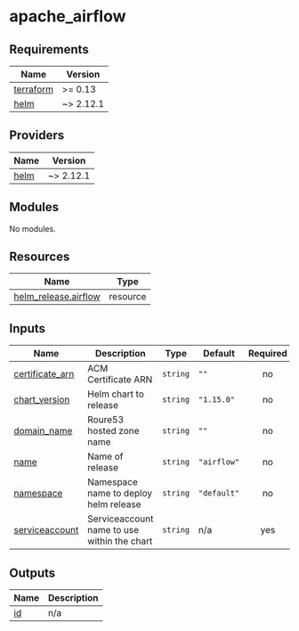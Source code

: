 # apache_airflow

<!-- BEGINNING OF PRE-COMMIT-TERRAFORM DOCS HOOK -->
## Requirements

| Name | Version |
|------|---------|
| <a name="requirement_terraform"></a> [terraform](#requirement\_terraform) | >= 0.13 |
| <a name="requirement_helm"></a> [helm](#requirement\_helm) | ~> 2.12.1 |

## Providers

| Name | Version |
|------|---------|
| <a name="provider_helm"></a> [helm](#provider\_helm) | ~> 2.12.1 |

## Modules

No modules.

## Resources

| Name | Type |
|------|------|
| [helm_release.airflow](https://registry.terraform.io/providers/hashicorp/helm/latest/docs/resources/release) | resource |

## Inputs

| Name | Description | Type | Default | Required |
|------|-------------|------|---------|:--------:|
| <a name="input_certificate_arn"></a> [certificate\_arn](#input\_certificate\_arn) | ACM Certificate ARN | `string` | `""` | no |
| <a name="input_chart_version"></a> [chart\_version](#input\_chart\_version) | Helm chart to release | `string` | `"1.15.0"` | no |
| <a name="input_domain_name"></a> [domain\_name](#input\_domain\_name) | Roure53 hosted zone name | `string` | `""` | no |
| <a name="input_name"></a> [name](#input\_name) | Name of release | `string` | `"airflow"` | no |
| <a name="input_namespace"></a> [namespace](#input\_namespace) | Namespace name to deploy helm release | `string` | `"default"` | no |
| <a name="input_serviceaccount"></a> [serviceaccount](#input\_serviceaccount) | Serviceaccount name to use within the chart | `string` | n/a | yes |

## Outputs

| Name | Description |
|------|-------------|
| <a name="output_id"></a> [id](#output\_id) | n/a |
<!-- END OF PRE-COMMIT-TERRAFORM DOCS HOOK -->
